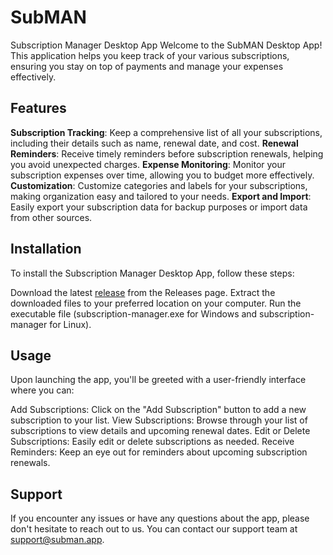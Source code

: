# SubMAN
Subscription Manager Desktop App
Welcome to the SubMAN Desktop App! This application helps you keep track of your various subscriptions, ensuring you stay on top of payments and manage your expenses effectively.

## Features
**Subscription Tracking**: Keep a comprehensive list of all your subscriptions, including their details such as name, renewal date, and cost.
**Renewal Reminders**: Receive timely reminders before subscription renewals, helping you avoid unexpected charges.
**Expense Monitoring**: Monitor your subscription expenses over time, allowing you to budget more effectively.
**Customization**: Customize categories and labels for your subscriptions, making organization easy and tailored to your needs.
**Export and Import**: Easily export your subscription data for backup purposes or import data from other sources.

## Installation
To install the Subscription Manager Desktop App, follow these steps:

Download the latest [release](https://github.com/SubMAN2-0/desktop-app-public/releases) from the Releases page.
Extract the downloaded files to your preferred location on your computer.
Run the executable file (subscription-manager.exe for Windows and subscription-manager for Linux).

## Usage
Upon launching the app, you'll be greeted with a user-friendly interface where you can:

Add Subscriptions: Click on the "Add Subscription" button to add a new subscription to your list.
View Subscriptions: Browse through your list of subscriptions to view details and upcoming renewal dates.
Edit or Delete Subscriptions: Easily edit or delete subscriptions as needed.
Receive Reminders: Keep an eye out for reminders about upcoming subscription renewals.

## Support
If you encounter any issues or have any questions about the app, please don't hesitate to reach out to us. You can contact our support team at [support@subman.app](support@subman.app).
